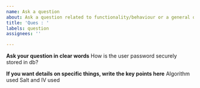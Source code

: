 ```yaml
---
name: Ask a question
about: Ask a question related to functionality/behaviour or a general question
title: 'Ques : '
labels: question
assignees: ''

---
```


**Ask your question in clear words**
How is the user password securely stored in db?

**If you want details on specific things, write the key points here**
Algorithm used
Salt and IV used
